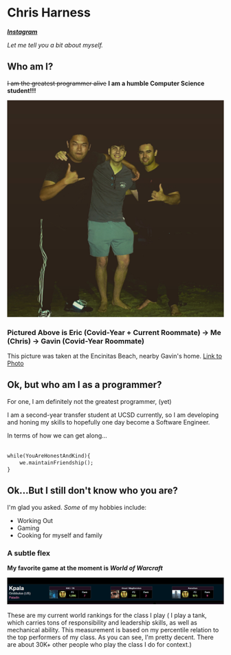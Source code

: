 # Chris Harness
***[Instagram](https://instagram.com/chrisharness_)***


*Let me tell you a bit about myself.*

## Who am I? ##

~~I am the greatest programmer alive~~
**I am a humble Computer Science student!!!**

![This is me!](screenshots/me.JPG)
### Pictured Above is Eric (Covid-Year + Current Roommate) -> Me (Chris) -> Gavin (Covid-Year Roommate) ###

This picture was taken at the Encinitas Beach, nearby Gavin's home.
[Link to Photo](screenshots/me.JPG)

## Ok, but who am I as a programmer? ##

For one, I am definitely not the greatest programmer, (yet)

I am a second-year transfer student at UCSD currently, so I am developing and honing my skills to hopefully one day become a Software Engineer. 

In terms of how we can get along...

```

while(YouAreHonestAndKind){
    we.maintainFriendship();
}

```
## Ok...But I still don't know who you are? ##

I'm glad you asked. *Some* of my hobbies include:

- Working Out
- Gaming
- Cooking for myself and family


### A subtle flex ###

**My favorite game at the moment is *World of Warcraft***

![Stats](screenshots/gamer.png)

These are my current world rankings for the class I play ( I play a tank, which carries tons of responsibility and leadership skills, as well as mechanical ability. This measurement is based on my percentile relation to the top performers of my class. As you can see, I'm pretty decent. There are about 30K+ other people who play the class I do for context.)

